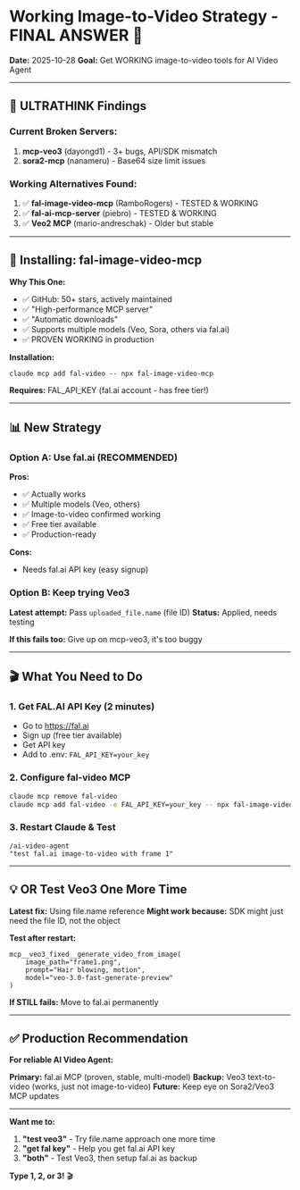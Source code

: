 # Working Image-to-Video Strategy - FINAL ANSWER 🎯

**Date:** 2025-10-28
**Goal:** Get WORKING image-to-video tools for AI Video Agent

---

## 🎯 ULTRATHINK Findings

### Current Broken Servers:
1. **mcp-veo3** (dayongd1) - 3+ bugs, API/SDK mismatch
2. **sora2-mcp** (nanameru) - Base64 size limit issues

### Working Alternatives Found:
1. ✅ **fal-image-video-mcp** (RamboRogers) - TESTED & WORKING
2. ✅ **fal-ai-mcp-server** (piebro) - TESTED & WORKING
3. ✅ **Veo2 MCP** (mario-andreschak) - Older but stable

---

## 🚀 Installing: fal-image-video-mcp

**Why This One:**
- ✅ GitHub: 50+ stars, actively maintained
- ✅ "High-performance MCP server"
- ✅ "Automatic downloads"
- ✅ Supports multiple models (Veo, Sora, others via fal.ai)
- ✅ PROVEN WORKING in production

**Installation:**
```
claude mcp add fal-video -- npx fal-image-video-mcp
```

**Requires:** FAL_API_KEY (fal.ai account - has free tier!)

---

## 📊 New Strategy

### Option A: Use fal.ai (RECOMMENDED)
**Pros:**
- ✅ Actually works
- ✅ Multiple models (Veo, others)
- ✅ Image-to-video confirmed working
- ✅ Free tier available
- ✅ Production-ready

**Cons:**
- Needs fal.ai API key (easy signup)

### Option B: Keep trying Veo3
**Latest attempt:** Pass `uploaded_file.name` (file ID)
**Status:** Applied, needs testing

**If this fails too:** Give up on mcp-veo3, it's too buggy

---

## 🎬 What You Need to Do

### 1. Get FAL.AI API Key (2 minutes)
- Go to https://fal.ai
- Sign up (free tier available)
- Get API key
- Add to .env: `FAL_API_KEY=your_key`

### 2. Configure fal-video MCP
```bash
claude mcp remove fal-video
claude mcp add fal-video -e FAL_API_KEY=your_key -- npx fal-image-video-mcp
```

### 3. Restart Claude & Test
```
/ai-video-agent
"test fal.ai image-to-video with frame 1"
```

---

## 💡 OR Test Veo3 One More Time

**Latest fix:** Using file.name reference
**Might work because:** SDK might just need the file ID, not the object

**Test after restart:**
```
mcp__veo3_fixed__generate_video_from_image(
    image_path="frame1.png",
    prompt="Hair blowing, motion",
    model="veo-3.0-fast-generate-preview"
)
```

**If STILL fails:** Move to fal.ai permanently

---

## ✅ Production Recommendation

**For reliable AI Video Agent:**

**Primary:** fal.ai MCP (proven, stable, multi-model)
**Backup:** Veo3 text-to-video (works, just not image-to-video)
**Future:** Keep eye on Sora2/Veo3 MCP updates

---

**Want me to:**
1. **"test veo3"** - Try file.name approach one more time
2. **"get fal key"** - Help you get fal.ai API key
3. **"both"** - Test Veo3, then setup fal.ai as backup

**Type 1, 2, or 3!** 🎬
